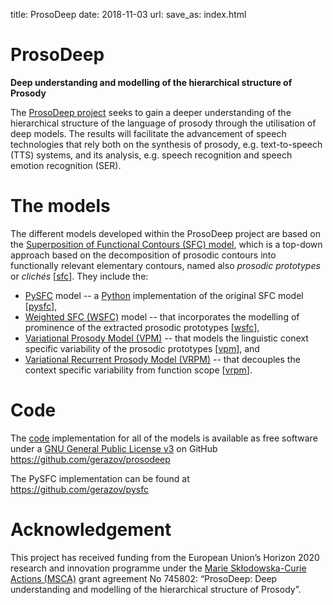 title: ProsoDeep
date: 2018-11-03
url:
save_as: index.html

# ProsoDeep
**Deep understanding and modelling of the hierarchical structure of Prosody**

The [ProsoDeep project]({filename}project.md)
seeks to gain a deeper understanding of the hierarchical structure of the language of prosody through the utilisation of deep models.
The results will facilitate the advancement of speech technologies that rely both on the synthesis of prosody, e.g. text-to-speech (TTS) systems, and its analysis, e.g. speech recognition and speech emotion recognition (SER).

# The models

The different models developed within the ProsoDeep project are based on the [Superposition of Functional Contours (SFC) model]({filename}project.md#sfc), which is a top-down approach based on the decomposition of prosodic contours into functionally relevant elementary contours, named also *prosodic prototypes* or *clichés* \[[sfc]({filename}refs.md)\]. They include the:

  - [PySFC]({filename}pysfc.md) model -- a [Python](https://www.python.org/) implementation of the original SFC model \[[pysfc]({filename}refs.md)\],
  - [Weighted SFC (WSFC)]({filename}wsfc.md) model -- that incorporates the modelling of prominence of the extracted prosodic prototypes \[[wsfc]({filename}refs.md)\],
  - [Variational Prosody Model (VPM)]({filename}vpm.md) -- that models the linguistic conext specific variability of the prosodic prototypes \[[vpm]({filename}refs.md)\], and
  - [Variational Recurrent Prosody Model (VRPM)]({filename}vrpm.md) -- that decouples the context specific variability from function scope \[[vrpm]({filename}refs.md)\].

# Code

The [code]({filename}code.md) implementation for all of the models is available as free software under a [GNU General Public License v3](http://www.gnu.org/licenses/) on GitHub <https://github.com/gerazov/prosodeep>

The PySFC implementation can be found at <https://github.com/gerazov/pysfc>

# Acknowledgement

This project has received funding from the European Union’s Horizon 2020 research and innovation programme under the [Marie Skłodowska-Curie Actions (MSCA)](http://ec.europa.eu/research/mariecurieactions/) grant agreement No 745802: “ProsoDeep: Deep understanding and modelling of the hierarchical structure of Prosody”.
